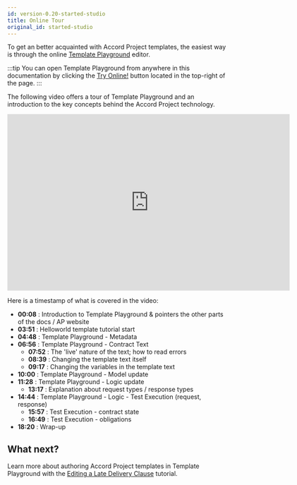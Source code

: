 ```yaml
---
id: version-0.20-started-studio
title: Online Tour
original_id: started-studio
---
```


To get an better acquainted with Accord Project templates, the easiest way is through the online [Template Playground](https://studio.accordproject.org) editor.

:::tip
You can open Template Playground from anywhere in this documentation by clicking the [Try Online!](https://studio.accordproject.org) button located in the top-right of the page.
:::

The following video offers a tour of Template Playground and an introduction to the key concepts behind the Accord Project technology.

<iframe src="https://player.vimeo.com/video/328933628" width="640" height="400" frameborder="0" allow="autoplay; fullscreen" allowfullscreen></iframe>

Here is a timestamp of what is covered in the video:

- **00:08** : Introduction to Template Playground & pointers the other parts of the docs / AP website
- **03:51** : Helloworld template tutorial start
- **04:48** : Template Playground - Metadata
- **06:56** : Template Playground - Contract Text
  - **07:52** : The 'live' nature of the text; how to read errors
  - **08:39** : Changing the template text itself
  - **09:17** : Changing the variables in the template text
- **10:00** : Template Playground - Model update
- **11:28** : Template Playground - Logic update
  - **13:17** : Explanation about request types / response types
- **14:44** : Template Playground - Logic - Test Execution (request, response)
  - **15:57** : Test Execution - contract state
  - **16:49** : Test Execution - obligations
- **18:20** : Wrap-up

## What next?

Learn more about authoring Accord Project templates in Template Playground with the [Editing a Late Delivery Clause](tutorial-latedelivery) tutorial.
